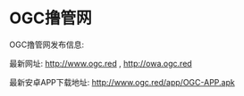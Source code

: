 # OGC撸管网
OGC撸管网发布信息:

最新网址: http://www.ogc.red , http://owa.ogc.red

最新安卓APP下载地址: http://www.ogc.red/app/OGC-APP.apk
